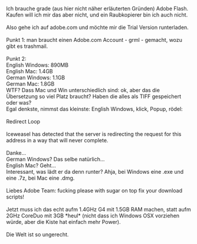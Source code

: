 <html><body><p>Ich brauche grade (aus hier nicht näher erläuterten Gründen) Adobe Flash. Kaufen will ich mir das aber nicht, und ein Raubkopierer bin ich auch nicht.<br>
<br>
Also gehe ich auf adobe.com und möchte mir die Trial Version runterladen.<br>
<br>
Punkt 1: man braucht einen Adobe.com Account - grml - gemacht, wozu gibt es trashmail.<br>
<br>
Punkt 2:<br>
English Windows: 890MB<br>
English Mac: 1.4GB<br>
German Windows: 1.1GB<br>
German Mac: 1.8GB<br>
WTF? Dass Mac und Win unterschiedlich sind: ok, aber das die Übersetzung so viel Platz braucht? Haben die alles als TIFF gespeichert oder was?<br>
Egal denkste, nimmst das kleinste: English Windows, klick, Popup, rödel:<br>
<br>
Redirect Loop<br>
<br>
Iceweasel has detected that the server is redirecting the request for this address in a way that will never complete.<br>
<br>
Danke...<br>
German Windows? Das selbe natürlich...<br>
English Mac? Geht...<br>
Interessant, was lädt er da denn runter? Ahja, bei Windows eine .exe und eine .7z, bei Mac eine .dmg.<br>
<br>
Liebes Adobe Team: fucking please with sugar on top fix your download scripts!<br>
<br>
Jetzt muss ich das echt aufm 1.4GHz G4 mit 1.5GB RAM machen, statt aufm 2GHz CoreDuo mit 3GB *heul* (nicht dass ich Windows OSX vorziehen würde, aber die Kiste hat einfach mehr Power).<br>
<br>
Die Welt ist so ungerecht.</p></body></html>